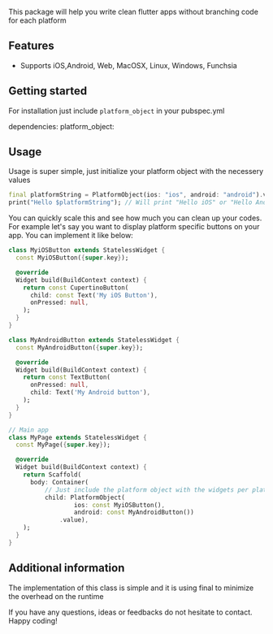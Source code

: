 This package will help you write clean flutter apps without branching code for each platform

## Features

- Supports iOS,Android, Web, MacOSX, Linux, Windows, Funchsia

## Getting started

For installation just include `platform_object` in your pubspec.yml

dependencies:
  platform_object:


## Usage

Usage is super simple, just initialize your platform object with the necessery values

```dart
final platformString = PlatformObject(ios: "ios", android: "android").value;
print("Hello $platformString"); // Will print "Hello iOS" or "Hello Android" depending on the platform
```
You can quickly scale this and see how much you can clean up your codes. For example let's say you want to display platform specific buttons on your app. You can implement it like below:

```dart
class MyiOSButton extends StatelessWidget {
  const MyiOSButton({super.key});

  @override
  Widget build(BuildContext context) {
    return const CupertinoButton(
      child: const Text('My iOS Button'),
      onPressed: null,
    );
  }
}

class MyAndroidButton extends StatelessWidget {
  const MyAndroidButton({super.key});

  @override
  Widget build(BuildContext context) {
    return const TextButton(
      onPressed: null,
      child: Text('My Android button'),
    );
  }
}

// Main app
class MyPage extends StatelessWidget {
  const MyPage({super.key});

  @override
  Widget build(BuildContext context) {
    return Scaffold(
      body: Container(
          // Just include the platform object with the widgets per platform
          child: PlatformObject(
                  ios: const MyiOSButton(), 
                  android: const MyAndroidButton())
              .value),
    );
  }
}
```



## Additional information

The implementation of this class is simple and it is using final to minimize the overhead on the runtime

If you have any questions, ideas or feedbacks do not hesitate to contact. Happy coding!